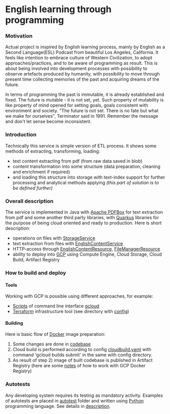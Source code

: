 # English learning through programming

### Motivation

Actual project is inspired by English learning process, mainly by English as a Second Language(ESL) Podcast from beautiful Los Angeles, California. 
It feels like intention to embrace culture of Western Civilization, to adopt approaches/practices, and to be aware of programming as result. 
This is about being involved into development processes with possibility to observe artefacts produced by humanity, with possibility to move through present time collecting memories of the past and acquiring dreams of the future.

In terms of programming the past is immutable, it is already established and fixed. The future is mutable - it is not set, yet. Such property of mutability is like property of mind opened for setting goals, goals consistent with environment and society.
"The future is not set. There is no fate but what we make for ourselves", Terminator said in 1991. Remember the message and don't let sense become inconsistent.

### Introduction

Technically this service is simple version of ETL process. It shows some methods of extracting, transforming, loading:
- text content extracting from pdf (from raw data saved in blob)
- content transformation into some structure (data preparation, cleaning and enrichment if required)
- and loading this structure into storage with text-index support for further processing and analytical methods applying *(this part of solution is to be defined further)*

### Overall description

The service is implemented in Java with [Apache PDFBox](https://pdfbox.apache.org/) for text extraction from pdf and some another third party libraries, with [Quarkus](https://quarkus.io/) libraries for the purpose of being cloud oriented and ready to production.
Here is short description:
- operations on files with [StorageService](./src/main/java/org/example/storage/StorageService.java)
- text extraction from files with [EnglishContentService](./src/main/java/org/example/service/EnglishContentService.java)
- HTTP-access through [EnglishContentResource](./src/main/java/org/example/rest/EnglishContentResource.java), [FileManagerResource](./src/main/java/org/example/rest/FileManagerResource.java)
- ability to deploy into [GCP](https://cloud.google.com/) using Compute Engine, Cloud Storage, Cloud Build, Artifact Registry

### How to build and deploy

#### Tools
Working with GCP is possible using different approaches, for example:
- [Scripts](./gcp) of command line interface [gcloud](https://cloud.google.com/sdk/gcloud)
- [Terraform](https://www.terraform.io/) infrastructure tool (see directory with [config](./gcp-terraform))

#### Building
Here is basic flow of [Docker](https://www.docker.com/) image preparation:
1) Some changes are done in [codebase](./src)
2) Cloud build is performed according to config [cloudbuild.yaml](./cloudbuild.yaml)
with command 'gcloud builds submit' in the same with config directory.
3) As result of step 2) image of built codebase is published in Artifact Registry (here are some [notes](./notes/gcp_docker.txt) of how to work with GCP Docker Registry) 

### Autotests

Any developing system requires its testing as mandatory activity. Examples of autotests are placed in [autotest](./autotest) folder and written using [Python](https://www.python.org/) programming language.
See details in [description](./autotest/README.md).
